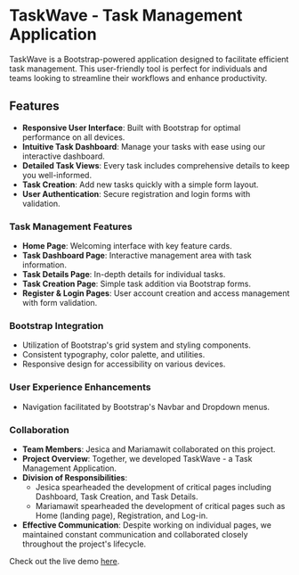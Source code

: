 # TaskWave - Task Management Application

TaskWave is a Bootstrap-powered application designed to facilitate efficient task management. This user-friendly tool is perfect for individuals and teams looking to streamline their workflows and enhance productivity.

## Features
- **Responsive User Interface**: Built with Bootstrap for optimal performance on all devices.
- **Intuitive Task Dashboard**: Manage your tasks with ease using our interactive dashboard.
- **Detailed Task Views**: Every task includes comprehensive details to keep you well-informed.
- **Task Creation**: Add new tasks quickly with a simple form layout.
- **User Authentication**: Secure registration and login forms with validation.


### Task Management Features
- **Home Page**: Welcoming interface with key feature cards.
- **Task Dashboard Page**: Interactive management area with task information.
- **Task Details Page**: In-depth details for individual tasks.
- **Task Creation Page**: Simple task addition via Bootstrap forms.
- **Register & Login Pages**: User account creation and access management with form validation.

### Bootstrap Integration
- Utilization of Bootstrap's grid system and styling components.
- Consistent typography, color palette, and utilities.
- Responsive design for accessibility on various devices.

### User Experience Enhancements
- Navigation facilitated by Bootstrap's Navbar and Dropdown menus.

### Collaboration
- **Team Members**: Jesica and Mariamawit collaborated on this project.
- **Project Overview**: Together, we developed TaskWave - a Task Management Application.
- **Division of Responsibilities**:
  - Jesica spearheaded the development of critical pages including Dashboard, Task Creation, and Task Details.
  - Mariamawit spearheaded the development of critical pages such as Home (landing page), Registration, and Log-in.
- **Effective Communication**: Despite working on individual pages, we maintained constant communication and collaborated closely throughout the project's lifecycle.

Check out the live demo [here](task-wave-app.netlify.app).